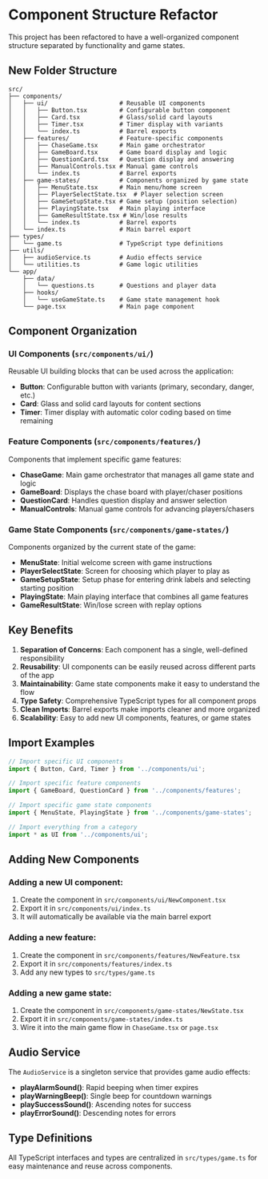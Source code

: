 # Component Structure Refactor

This project has been refactored to have a well-organized component structure separated by functionality and game states.

## New Folder Structure

```
src/
├── components/
│   ├── ui/                    # Reusable UI components
│   │   ├── Button.tsx         # Configurable button component
│   │   ├── Card.tsx           # Glass/solid card layouts
│   │   ├── Timer.tsx          # Timer display with variants
│   │   └── index.ts           # Barrel exports
│   ├── features/              # Feature-specific components
│   │   ├── ChaseGame.tsx      # Main game orchestrator
│   │   ├── GameBoard.tsx      # Game board display and logic
│   │   ├── QuestionCard.tsx   # Question display and answering
│   │   ├── ManualControls.tsx # Manual game controls
│   │   └── index.ts           # Barrel exports
│   ├── game-states/           # Components organized by game state
│   │   ├── MenuState.tsx      # Main menu/home screen
│   │   ├── PlayerSelectState.tsx  # Player selection screen
│   │   ├── GameSetupState.tsx # Game setup (position selection)
│   │   ├── PlayingState.tsx   # Main playing interface
│   │   ├── GameResultState.tsx # Win/lose results
│   │   └── index.ts           # Barrel exports
│   └── index.ts               # Main barrel export
├── types/
│   └── game.ts                # TypeScript type definitions
├── utils/
│   ├── audioService.ts        # Audio effects service
│   └── utilities.ts           # Game logic utilities
└── app/
    ├── data/
    │   └── questions.ts       # Questions and player data
    ├── hooks/
    │   └── useGameState.ts    # Game state management hook
    └── page.tsx               # Main page component
```

## Component Organization

### UI Components (`src/components/ui/`)
Reusable UI building blocks that can be used across the application:
- **Button**: Configurable button with variants (primary, secondary, danger, etc.)
- **Card**: Glass and solid card layouts for content sections
- **Timer**: Timer display with automatic color coding based on time remaining

### Feature Components (`src/components/features/`)
Components that implement specific game features:
- **ChaseGame**: Main game orchestrator that manages all game state and logic
- **GameBoard**: Displays the chase board with player/chaser positions
- **QuestionCard**: Handles question display and answer selection
- **ManualControls**: Manual game controls for advancing players/chasers

### Game State Components (`src/components/game-states/`)
Components organized by the current state of the game:
- **MenuState**: Initial welcome screen with game instructions
- **PlayerSelectState**: Screen for choosing which player to play as
- **GameSetupState**: Setup phase for entering drink labels and selecting starting position
- **PlayingState**: Main playing interface that combines all game features
- **GameResultState**: Win/lose screen with replay options

## Key Benefits

1. **Separation of Concerns**: Each component has a single, well-defined responsibility
2. **Reusability**: UI components can be easily reused across different parts of the app
3. **Maintainability**: Game state components make it easy to understand the flow
4. **Type Safety**: Comprehensive TypeScript types for all component props
5. **Clean Imports**: Barrel exports make imports cleaner and more organized
6. **Scalability**: Easy to add new UI components, features, or game states

## Import Examples

```typescript
// Import specific UI components
import { Button, Card, Timer } from '../components/ui';

// Import specific feature components  
import { GameBoard, QuestionCard } from '../components/features';

// Import specific game state components
import { MenuState, PlayingState } from '../components/game-states';

// Import everything from a category
import * as UI from '../components/ui';
```

## Adding New Components

### Adding a new UI component:
1. Create the component in `src/components/ui/NewComponent.tsx`
2. Export it in `src/components/ui/index.ts`
3. It will automatically be available via the main barrel export

### Adding a new feature:
1. Create the component in `src/components/features/NewFeature.tsx`
2. Export it in `src/components/features/index.ts`
3. Add any new types to `src/types/game.ts`

### Adding a new game state:
1. Create the component in `src/components/game-states/NewState.tsx`
2. Export it in `src/components/game-states/index.ts`
3. Wire it into the main game flow in `ChaseGame.tsx` or `page.tsx`

## Audio Service

The `AudioService` is a singleton service that provides game audio effects:
- **playAlarmSound()**: Rapid beeping when timer expires
- **playWarningBeep()**: Single beep for countdown warnings  
- **playSuccessSound()**: Ascending notes for success
- **playErrorSound()**: Descending notes for errors

## Type Definitions

All TypeScript interfaces and types are centralized in `src/types/game.ts` for easy maintenance and reuse across components.
